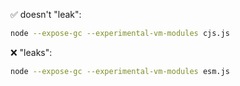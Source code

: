 ✅ doesn't "leak":

```sh
node --expose-gc --experimental-vm-modules cjs.js
```

❌ "leaks":

```sh
node --expose-gc --experimental-vm-modules esm.js
```

